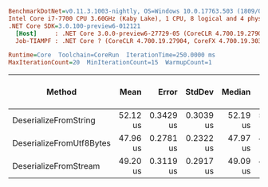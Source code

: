 ``` ini

BenchmarkDotNet=v0.11.3.1003-nightly, OS=Windows 10.0.17763.503 (1809/October2018Update/Redstone5)
Intel Core i7-7700 CPU 3.60GHz (Kaby Lake), 1 CPU, 8 logical and 4 physical cores
.NET Core SDK=3.0.100-preview6-012121
  [Host]     : .NET Core 3.0.0-preview6-27729-05 (CoreCLR 4.700.19.27901, CoreFX 4.700.19.27903), 64bit RyuJIT
  Job-TIAMPF : .NET Core ? (CoreCLR 4.700.19.27904, CoreFX 4.700.19.30301), 64bit RyuJIT

Runtime=Core  Toolchain=CoreRun  IterationTime=250.0000 ms  
MaxIterationCount=20  MinIterationCount=15  WarmupCount=1  

```
|                   Method |     Mean |     Error |    StdDev |   Median |      Min |      Max | Gen 0/1k Op | Gen 1/1k Op | Gen 2/1k Op | Allocated Memory/Op |
|------------------------- |---------:|----------:|----------:|---------:|---------:|---------:|------------:|------------:|------------:|--------------------:|
|    DeserializeFromString | 52.12 us | 0.3429 us | 0.3039 us | 52.19 us | 51.48 us | 52.50 us |      8.5062 |      1.0373 |           - |            34.79 KB |
| DeserializeFromUtf8Bytes | 47.96 us | 0.2781 us | 0.2322 us | 47.97 us | 47.46 us | 48.45 us |      5.1813 |           - |           - |            21.88 KB |
|    DeserializeFromStream | 49.20 us | 0.3119 us | 0.2917 us | 49.09 us | 48.87 us | 49.71 us |      5.2458 |      0.1943 |           - |            21.95 KB |
